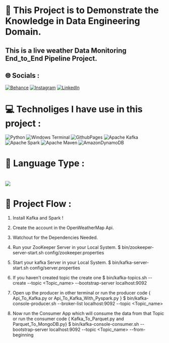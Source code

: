 # 💎 This Project is to Demonstrate the Knowledge in  Data Engineering Domain.

## This is a live weather Data Monitoring End_to_End Pipeline Project.

## 🌐 Socials :
[![Behance](https://img.shields.io/badge/Behance-1769ff?logo=behance&logoColor=white)](https://behance.net/Vinay_kumar) [![Instagram](https://img.shields.io/badge/Instagram-%23E4405F.svg?logo=Instagram&logoColor=white)](https://instagram.com/knightkings77) [![LinkedIn](https://img.shields.io/badge/LinkedIn-%230077B5.svg?logo=linkedin&logoColor=white)](https://linkedin.com/in/https://www.linkedin.com/in/vinaykumar77/) 

# 💻 Technoliges I have use in this project :
![Python](https://img.shields.io/badge/python-3670A0?style=for-the-badge&logo=python&logoColor=ffdd54) ![Windows Terminal](https://img.shields.io/badge/Windows%20Terminal-%234D4D4D.svg?style=for-the-badge&logo=windows-terminal&logoColor=white) ![GithubPages](https://img.shields.io/badge/github%20pages-121013?style=for-the-badge&logo=github&logoColor=white)
![Apache Kafka](https://img.shields.io/badge/Apache%20Kafka-000?style=for-the-badge&logo=apachekafka) ![Apache Spark](https://img.shields.io/badge/Apache%20Spark-FDEE21?style=for-the-badge&logo=apachespark&logoColor=black) ![Apache Maven](https://img.shields.io/badge/Apache%20Maven-C71A36?style=for-the-badge&logo=Apache%20Maven&logoColor=white) ![AmazonDynamoDB](https://img.shields.io/badge/Amazon%20DynamoDB-4053D6?style=for-the-badge&logo=Amazon%20DynamoDB&logoColor=white)

# 🎰 Language Type :
![](https://github-readme-stats.vercel.app/api/top-langs/?username=Vinay7k7&theme=dark&hide_border=false&include_all_commits=false&count_private=false&layout=compact)
========================================================================================================================================================================================================

# 🧩 Project Flow :

1) Install Kafka and Spark !

2) Create the account in the OpenWeatherMap Api.

3) Watchout for the Dependencies Needed.

4) Run your  ZooKeeper Server in your Local System.
            $ bin/zookeeper-server-start.sh config/zookeeper.properties

5) Start your kafka Server in your Local System.
            $ bin/kafka-server-start.sh config/server.properties

6) If you haven't created topic the create one
            $ bin/kafka-topics.sh --create --topic <Topic_name> --bootstrap-server localhost:9092

7) Open up the producer in other terminal or run the producer code { Api_To_Kafka.py  or  Api_To_Kafka_With_Pyspark.py }
            $ bin/kafka-console-producer.sh --broker-list localhost:9092 --topic <Topic_name>

8) Now run the Consumer App which will consume the data from that Topic or run the consumer code { Kafka_To_Parquet.py and Parquet_To_MongoDB.py}
            $ bin/kafka-console-consumer.sh --bootstrap-server localhost:9092 --topic <Topic_name> --from-beginning

